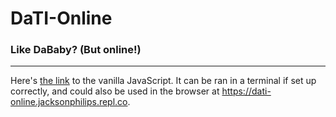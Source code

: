 # DaTI-Online
### Like DaBaby? (But online!)
___
Here's [the link](https://github.com/jaqko/DaTI) to the vanilla JavaScript. It can be ran in a terminal if set up correctly, and could also be used in the browser at https://dati-online.jacksonphilips.repl.co.

